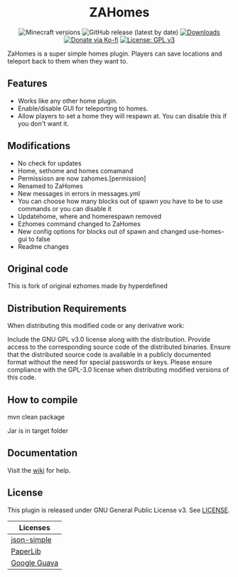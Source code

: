 <h1 align="center">ZAHomes</h1>

<p align="center">
	<img src="https://img.shields.io/badge/Minecraft-1.13--1.19.2-orange" alt="Minecraft versions">
	<img src="https://img.shields.io/github/v/release/hyperdefined/EzHomes" alt="GitHub release (latest by date)">
	<a href="https://github.com/hyperdefined/EzHomes/releases"><img src="https://img.shields.io/github/downloads/hyperdefined/EzHomes/total?logo=github" alt="Downloads"></a>
	<a href="https://ko-fi.com/hyperdefined"><img src="https://img.shields.io/badge/Donate-Ko--fi-red" alt="Donate via Ko-fi"></a>
	<a href="https://www.gnu.org/licenses/gpl-3.0"><img src="https://img.shields.io/badge/License-GPLv3-blue.svg" alt="License: GPL v3"></a>
</p>

ZaHomes is a super simple homes plugin. Players can save locations and teleport back to them when they want to.

## Features
* Works like any other home plugin.
* Enable/disable GUI for teleporting to homes.
* Allow players to set a home they will respawn at. You can disable this if you don't want it.

## Modifications
- No check for updates
- Home, sethome and homes comamand
- Permissiosn are now zahomes.[permission]
- Renamed to ZaHomes
- New messages in errors in messages.yml
- You can choose how many blocks out of spawn you have to be to use commands or you can disable it
- Updatehome, where and homerespawn removed
- Ezhomes command changed to ZaHomes
- New config options for blocks out of spawn and changed use-homes-gui to false
- Readme changes
## Original code
This is fork of original ezhomes made by hyperdefined

## Distribution Requirements
When distributing this modified code or any derivative work:

Include the GNU GPL v3.0 license along with the distribution.
Provide access to the corresponding source code of the distributed binaries.
Ensure that the distributed source code is available in a publicly documented format without the need for special passwords or keys.
Please ensure compliance with the GPL-3.0 license when distributing modified versions of this code.

## How to compile
mvn clean package

Jar is in target folder

## Documentation
Visit the [wiki](https://github.com/hyperdefined/EzHomes/wiki) for help.

## License
This plugin is released under GNU General Public License v3. See [LICENSE](https://github.com/hyperdefined/EzHomes/blob/master/LICENSE).

| Licenses |
| ----------- |
| [json-simple](https://www.apache.org/licenses/LICENSE-2.0.html) |
| [PaperLib](https://github.com/PaperMC/PaperLib/blob/master/LICENSE) |
| [Google Guava](https://github.com/google/guava/blob/master/COPYING) |
